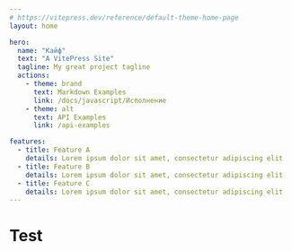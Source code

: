 ```yaml
---
# https://vitepress.dev/reference/default-theme-home-page
layout: home

hero:
  name: "Кайф"
  text: "A VitePress Site"
  tagline: My great project tagline
  actions:
    - theme: brand
      text: Markdown Examples
      link: /docs/javascript/Исполнение
    - theme: alt
      text: API Examples
      link: /api-examples

features:
  - title: Feature A
    details: Lorem ipsum dolor sit amet, consectetur adipiscing elit
  - title: Feature B
    details: Lorem ipsum dolor sit amet, consectetur adipiscing elit
  - title: Feature C
    details: Lorem ipsum dolor sit amet, consectetur adipiscing elit
---
```


# Test
